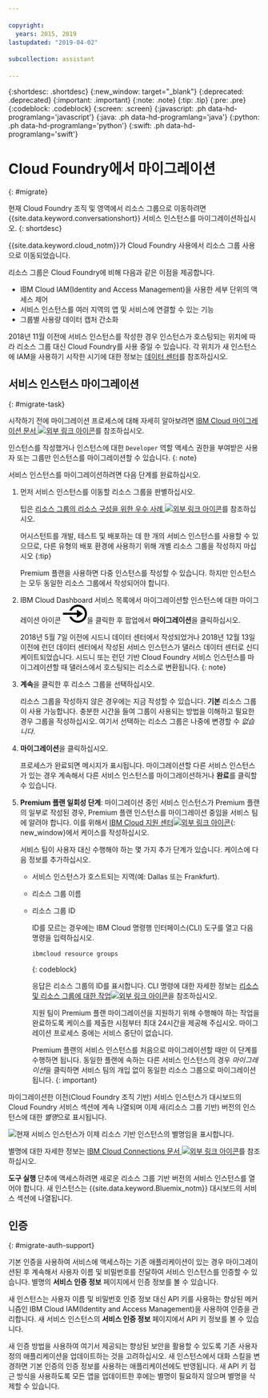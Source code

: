 ```yaml
---

copyright:
  years: 2015, 2019
lastupdated: "2019-04-02"

subcollection: assistant

---
```


{:shortdesc: .shortdesc}
{:new_window: target="_blank"}
{:deprecated: .deprecated}
{:important: .important}
{:note: .note}
{:tip: .tip}
{:pre: .pre}
{:codeblock: .codeblock}
{:screen: .screen}
{:javascript: .ph data-hd-programlang='javascript'}
{:java: .ph data-hd-programlang='java'}
{:python: .ph data-hd-programlang='python'}
{:swift: .ph data-hd-programlang='swift'}

# Cloud Foundry에서 마이그레이션
{: #migrate}

현재 Cloud Foundry 조직 및 영역에서 리소스 그룹으로 이동하려면 {{site.data.keyword.conversationshort}} 서비스 인스턴스를 마이그레이션하십시오.
{: shortdesc}

{{site.data.keyword.cloud_notm}}가 Cloud Foundry 사용에서 리소스 그룹 사용으로 이동되었습니다.

리소스 그룹은 Cloud Foundry에 비해 다음과 같은 이점을 제공합니다.

- IBM Cloud IAM(Identity and Access Management)을 사용한 세부 단위의 액세스 제어
- 서비스 인스턴스를 여러 지역의 앱 및 서비스에 연결할 수 있는 기능
- 그룹별 사용량 데이터 캡처 간소화

2018년 11월 이전에 서비스 인스턴스를 작성한 경우 인스턴스가 호스팅되는 위치에 따라 리소스 그룹 대신 Cloud Foundry를 사용 중일 수 있습니다. 각 위치가 새 인스턴스에 IAM을 사용하기 시작한 시기에 대한 정보는 [데이터 센터](/docs/services/assistant?topic=assistant-services-information#services-information-regions)를 참조하십시오.

## 서비스 인스턴스 마이그레이션
{: #migrate-task}

시작하기 전에 마이그레이션 프로세스에 대해 자세히 알아보려면 [IBM Cloud 마이그레이션 문서 ![외부 링크 아이콘](../../icons/launch-glyph.svg "외부 링크 아이콘")](/docs/resources?topic=resources-migrate)를 참조하십시오.

인스턴스를 작성했거나 인스턴스에 대한 `Developer` 역할 액세스 권한을 부여받은 사용자 또는 그룹만 인스턴스를 마이그레이션할 수 있습니다.
{: note}

서비스 인스턴스를 마이그레이션하려면 다음 단계를 완료하십시오.

1.  먼저 서비스 인스턴스를 이동할 리소스 그룹을 판별하십시오.

    팁은 [리소스 그룹의 리소스 구성을 위한 우수 사례 ![외부 링크 아이콘](../../icons/launch-glyph.svg "외부 링크 아이콘")](/docs/resources?topic=resources-bp_resourcegroups)를 참조하십시오.

    어시스턴트를 개발, 테스트 및 배포하는 데 한 개의 서비스 인스턴스를 사용할 수 있으므로, 다른 유형의 배포 환경에 사용하기 위해 개별 리소스 그룹을 작성하지 마십시오
    {:tip}

    Premium 플랜을 사용하면 다중 인스턴스를 작성할 수 있습니다. 하지만 인스턴스는 모두 동일한 리소스 그룹에서 작성되어야 합니다.

1.  IBM Cloud Dashboard 서비스 목록에서 마이그레이션할 인스턴스에 대한 마이그레이션 아이콘 ![마이그레이션](images/migrate.svg)을 클릭한 후 팝업에서 **마이그레이션**을 클릭하십시오.

    2018년 5월 7일 이전에 시드니 데이터 센터에서 작성되었거나 2018년 12월 13일 이전에 런던 데이터 센터에서 작성된 서비스 인스턴스가 댈러스 데이터 센터로 신디케이트되었습니다. 시드니 또는 런던 기반 Cloud Foundry 서비스 인스턴스를 마이그레이션할 때 댈러스에서 호스팅되는 리소스로 변환됩니다.
    {: note}

1.  **계속**을 클릭한 후 리소스 그룹을 선택하십시오.

    리소스 그룹을 작성하지 않은 경우에는 지금 작성할 수 있습니다. **기본** 리소스 그룹이 사용 가능합니다. 충분한 시간을 들여 그룹이 사용되는 방법을 이해하고 필요한 경우 그룹을 작성하십시오. 여기서 선택하는 리소스 그룹은 나중에 변경할 수 *없습니다*.

1.  **마이그레이션**을 클릭하십시오.

    프로세스가 완료되면 메시지가 표시됩니다. 마이그레이션할 다른 서비스 인스턴스가 있는 경우 계속해서 다른 서비스 인스턴스를 마이그레이션하거나 **완료**를 클릭할 수 있습니다.

1.  **Premium 플랜 일회성 단계**: 마이그레이션 중인 서비스 인스턴스가 Premium 플랜의 일부로 작성된 경우, Premium 플랜 인스턴스를 마이그레이션 중임을 서비스 팀에 알려야 합니다. 이를 위해서 [IBM Cloud 지원 센터![외부 링크 아이콘](../../icons/launch-glyph.svg "외부 링크 아이콘")](https://cloud.ibm.com/unifiedsupport/supportcenter){: new_window}에서 케이스를 작성하십시오.

    서비스 팀이 사용자 대신 수행해야 하는 몇 가지 추가 단계가 있습니다. 케이스에 다음 정보를 추가하십시오.

    - 서비스 인스턴스가 호스트되는 지역(예: Dallas 또는 Frankfurt).
    - 리소스 그룹 이름
    - 리소스 그룹 ID

      ID를 모르는 경우에는 IBM Cloud 명령행 인터페이스(CLI) 도구를 열고 다음 명령을 입력하십시오. 

      ```bash
      ibmcloud resource groups
      ```
      {: codeblock}

      응답은 리소스 그룹의 ID를 표시합니다. CLI 명령에 대한 자세한 정보는 [리소스 및 리소스 그룹에 대한 작업![외부 링크 아이콘](../../icons/launch-glyph.svg "외부 링크 아이콘")](https://cloud.ibm.com/docs/cli?topic=cloud-cli-ibmcloud_commands_resource#ibmcloud_commands_resource)을 참조하십시오.

      지원 팀이 Premium 플랜 마이그레이션을 지원하기 위해 수행해야 하는 작업을 완료하도록 케이스를 제출한 시점부터 최대 24시간을 제공해 주십시오. 마이그레이션 프로세스 중에는 서비스 중단이 없습니다. 

      Premium 플랜의 서비스 인스턴스를 처음으로 마이그레이션할 때만 이 단계를 수행하면 됩니다. 동일한 플랜에 속하는 다른 서비스 인스턴스의 경우 *마이그레이션*을 클릭하면 서비스 팀의 개입 없이 동일한 리소스 그룹으로 마이그레이션됩니다. {: important}

마이그레이션한 이전(Cloud Foundry 조직 기반) 서비스 인스턴스가 대시보드의 Cloud Foundry 서비스 섹션에 계속 나열되며 이제 새(리소스 그룹 기반) 버전의 인스턴스에 대한 *별명*으로 표시됩니다.

![현재 서비스 인스턴스가 이제 리소스 기반 인스턴스의 별명임을 표시합니다.](images/alias.png)

별명에 대한 자세한 정보는 [IBM Cloud Connections 문서 ![외부 링크 아이콘](../../icons/launch-glyph.svg "외부 링크 아이콘")](https://cloud.ibm.com/docs/resources/connecting_apps#what_is_alias)를 참조하십시오.

**도구 실행** 단추에 액세스하려면 새로운 리소스 그룹 기반 버전의 서비스 인스턴스를 열어야 합니다. 새 인스턴스는 {{site.data.keyword.Bluemix_notm}} 대시보드의 서비스 섹션에 나열됩니다.

## 인증
{: #migrate-auth-support}

기본 인증을 사용하여 서비스에 액세스하는 기존 애플리케이션이 있는 경우 마이그레이션된 후 계속해서 사용자 이름 및 비밀번호를 전달하여 서비스 인스턴스를 인증할 수 있습니다. 별명의 **서비스 인증 정보** 페이지에서 인증 정보를 볼 수 있습니다.

새 인스턴스는 사용자 이름 및 비밀번호 인증 정보 대신 API 키를 사용하는 향상된 메커니즘인 IBM Cloud IAM(Identity and Access Management)을 사용하여 인증을 관리합니다. 새 서비스 인스턴스의 **서비스 인증 정보** 페이지에서 API 키 정보를 볼 수 있습니다.

새 인증 방법을 사용하여 여기서 제공되는 향상된 보안을 활용할 수 있도록 기존 사용자 정의 애플리케이션을 업데이트하는 것을 고려하십시오. 새 인스턴스에서 대화 스킬을 변경하면 기본 인증의 인증 정보를 사용하는 애플리케이션에도 반영됩니다. 새 API 키 접근 방식을 사용하도록 모든 앱을 업데이트한 후에는 별명이 필요하지 않으며 별명을 삭제할 수 있습니다.
